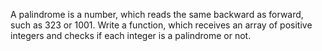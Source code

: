 A palindrome is a number, which reads the same backward as forward, such as 323 or 1001. Write a function, which receives an array of positive integers and checks if each integer is a palindrome or not.
